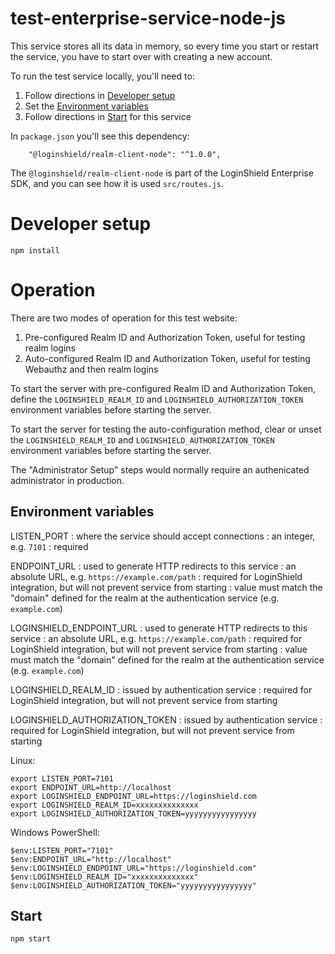test-enterprise-service-node-js
===============================

This service stores all its data in memory, so every time you start
or restart the service, you have to start over with creating a new
account.

To run the test service locally, you'll need to:

1. Follow directions in [Developer setup](#developer-setup)
2. Set the [Environment variables](#environment-variables)
3. Follow directions in [Start](#start) for this service

In `package.json` you'll see this dependency:

```
    "@loginshield/realm-client-node": "^1.0.0",
```

The `@loginshield/realm-client-node` is part of the LoginShield Enterprise SDK,
and you can see how it is used `src/routes.js`.


# Developer setup

```
npm install
```

# Operation

There are two modes of operation for this test website:

1. Pre-configured Realm ID and Authorization Token, useful for testing realm logins
2. Auto-configured Realm ID and Authorization Token, useful for testing Webauthz and then realm logins

To start the server with pre-configured Realm ID and Authorization Token, define
the `LOGINSHIELD_REALM_ID` and `LOGINSHIELD_AUTHORIZATION_TOKEN` environment variables
before starting the server.

To start the server for testing the auto-configuration method, clear or unset
the `LOGINSHIELD_REALM_ID` and `LOGINSHIELD_AUTHORIZATION_TOKEN` environment variables
before starting the server.

The "Administrator Setup" steps would normally require an authenicated administrator in production.

## Environment variables

LISTEN_PORT
: where the service should accept connections
: an integer, e.g. `7101`
: required

ENDPOINT_URL
: used to generate HTTP redirects to this service
: an absolute URL, e.g. `https://example.com/path`
: required for LoginShield integration, but will not prevent service from starting
: value must match the "domain" defined for the realm at the authentication service
  (e.g. `example.com`)

LOGINSHIELD_ENDPOINT_URL
: used to generate HTTP redirects to this service
: an absolute URL, e.g. `https://example.com/path`
: required for LoginShield integration, but will not prevent service from starting
: value must match the "domain" defined for the realm at the authentication service
  (e.g. `example.com`)

LOGINSHIELD_REALM_ID
: issued by authentication service
: required for LoginShield integration, but will not prevent service from starting

LOGINSHIELD_AUTHORIZATION_TOKEN
: issued by authentication service
: required for LoginShield integration, but will not prevent service from starting

Linux:

```
export LISTEN_PORT=7101
export ENDPOINT_URL=http://localhost
export LOGINSHIELD_ENDPOINT_URL=https://loginshield.com
export LOGINSHIELD_REALM_ID=xxxxxxxxxxxxxx
export LOGINSHIELD_AUTHORIZATION_TOKEN=yyyyyyyyyyyyyyyy
```

Windows PowerShell:

```
$env:LISTEN_PORT="7101"
$env:ENDPOINT_URL="http://localhost"
$env:LOGINSHIELD_ENDPOINT_URL="https://loginshield.com"
$env:LOGINSHIELD_REALM_ID="xxxxxxxxxxxxxx"
$env:LOGINSHIELD_AUTHORIZATION_TOKEN="yyyyyyyyyyyyyyyy"
```

## Start

```
npm start
```
